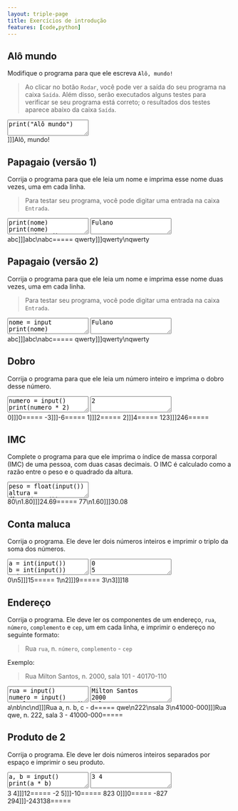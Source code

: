 ```yaml
---
layout: triple-page
title: Exercícios de introdução
features: [code,python]
---
```


## Alô mundo

Modifique o programa para que ele escreva `Alô, mundo!`

> Ao clicar no botão `Rodar`, você pode ver a saída do seu programa na caixa `Saída`. Além disso, serão executados alguns testes para verificar se seu programa está correto; o resultados dos testes aparece abaixo da caixa `Saída`.

<textarea class="code lang-python">
print("Alô mundo")
</textarea>

<div class="testcases">
]]]Alô, mundo!
</div>

## Papagaio (versão 1)

Corrija o programa para que ele leia um nome e imprima esse nome duas vezes, uma em cada linha.

> Para testar seu programa, você pode digitar uma entrada na caixa `Entrada`.

<textarea class="code lang-python">
print(nome)
print(nome)
nome = input()
</textarea>

<textarea class="stdin">Fulano</textarea>
<div class="testcases">
abc]]]abc\nabc=====
qwerty]]]qwerty\nqwerty
</div>

## Papagaio (versão 2)

Corrija o programa para que ele leia um nome e imprima esse nome duas vezes, uma em cada linha.

> Para testar seu programa, você pode digitar uma entrada na caixa `Entrada`.

<textarea class="code lang-python">
nome = input
print(nome)
print(nome)
</textarea>

<textarea class="stdin">Fulano</textarea>
<div class="testcases">
abc]]]abc\nabc=====
qwerty]]]qwerty\nqwerty
</div>


## Dobro

Corrija o programa para que ele leia um número inteiro e imprima o dobro desse número.

<textarea class="code lang-python">
numero = input()
print(numero * 2)
</textarea>

<textarea class="stdin">2</textarea>
<div class="testcases">
0]]]0=====
-3]]]-6=====
1]]]2=====
2]]]4=====
123]]]246=====
</div>

## IMC

Complete o programa para que ele imprima o índice de massa corporal (IMC) de uma pessoa, com duas casas decimais. O IMC é calculado como a razão entre o peso e o quadrado da altura.

<textarea class="code lang-python">
peso = float(input())
altura = float(input())
# troque o valor 3.1415 pelo cálculo do IMC
imc = 3.1415 
print(f'{imc:.2f}')
</textarea>

<div class="testcases">
80\n1.80]]]24.69=====
77\n1.60]]]30.08
</div>

## Conta maluca

Corrija o programa. Ele deve ler dois números inteiros e imprimir o triplo da soma dos números.

<textarea class="code lang-python">
a = int(input())
b = int(input())
print(a + b * 3)
</textarea>

<textarea class="stdin">0
5</textarea>
<div class="testcases">
0\n5]]]15=====
1\n2]]]9=====
3\n3]]]18
</div>

## Endereço

Corrija o programa. Ele deve ler os componentes de um endereço, `rua`, `número`, `complemento` e `cep`, um em cada linha, e imprimir o endereço no seguinte formato:

> Rua `rua`, n. `número`, `complemento` - `cep`

Exemplo:

> Rua Milton Santos, n. 2000, sala 101 - 40170-110

<textarea class="code lang-python">
rua = input()
numero = input()
complemento = input()
cep = input()
print(rua, numero, complemento, cep)
</textarea>

<textarea class="stdin">Milton Santos
2000
sala 101
40170-110</textarea>

<div class="testcases">
a\nb\nc\nd]]]Rua a, n. b, c - d=====
qwe\n222\nsala 3\n41000-000]]]Rua qwe, n. 222, sala 3 - 41000-000=====
</div>

## Produto de 2

Corrija o programa. Ele deve ler dois números inteiros separados por espaço e imprimir o seu produto.

<textarea class="code lang-python">
a, b = input()
print(a * b)
</textarea>

<textarea class="stdin">3 4</textarea>
<div class="testcases">
3 4]]]12=====
-2 5]]]-10=====
823 0]]]0=====
-827 294]]]-243138=====
</div>
